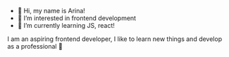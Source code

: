 - 👋 Hi, my name is Arina!
- 👀 I’m interested in frontend development
- 🌺 I’m currently learning JS, react!

I am an aspiring frontend developer, I like to learn new things and develop as a professional 🌸

<!---
RifBes/RifBes is a ✨ special ✨ repository because its `README.md` (this file) appears on your GitHub profile.
You can click the Preview link to take a look at your changes.
--->
